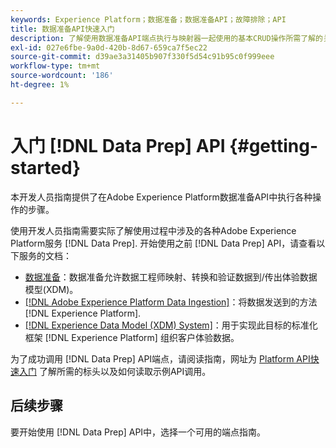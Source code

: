 ```yaml
---
keywords: Experience Platform；数据准备；数据准备API；故障排除；API
title: 数据准备API快速入门
description: 了解使用数据准备API端点执行与映射器一起使用的基本CRUD操作所需了解的关键概念和基本功能。
exl-id: 027e6fbe-9a0d-420b-8d67-659ca7f5ec22
source-git-commit: d39ae3a31405b907f330f5d54c91b95c0f999eee
workflow-type: tm+mt
source-wordcount: '186'
ht-degree: 1%

---
```


# 入门 [!DNL Data Prep] API {#getting-started}

本开发人员指南提供了在Adobe Experience Platform数据准备API中执行各种操作的步骤。

使用开发人员指南需要实际了解使用过程中涉及的各种Adobe Experience Platform服务 [!DNL Data Prep]. 开始使用之前 [!DNL Data Prep] API，请查看以下服务的文档：

- [数据准备](../home.md)：数据准备允许数据工程师映射、转换和验证数据到/传出体验数据模型(XDM)。
- [[!DNL Adobe Experience Platform Data Ingestion]](../../ingestion/home.md)：将数据发送到的方法 [!DNL Experience Platform].
- [[!DNL Experience Data Model (XDM) System]](../../xdm/home.md)：用于实现此目标的标准化框架 [!DNL Experience Platform] 组织客户体验数据。

为了成功调用 [!DNL Data Prep] API端点，请阅读指南，网址为 [Platform API快速入门](../../landing/api-guide.md) 了解所需的标头以及如何读取示例API调用。

## 后续步骤

要开始使用 [!DNL Data Prep] API中，选择一个可用的端点指南。
